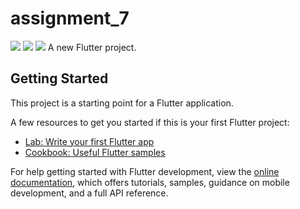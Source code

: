 # assignment_7
<img src="https://imgur.com/Qik6czF.png">
<img src="https://imgur.com/8APxQAq.png">
<img src="https://imgur.com/w7owqKN.png">
A new Flutter project.

## Getting Started

This project is a starting point for a Flutter application.

A few resources to get you started if this is your first Flutter project:

- [Lab: Write your first Flutter app](https://docs.flutter.dev/get-started/codelab)
- [Cookbook: Useful Flutter samples](https://docs.flutter.dev/cookbook)

For help getting started with Flutter development, view the
[online documentation](https://docs.flutter.dev/), which offers tutorials,
samples, guidance on mobile development, and a full API reference.
